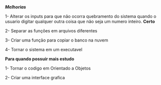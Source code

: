 ***Melhorias***

1- Alterar os inputs para que não ocorra quebramento do sistema quando o usuario digitar qualquer outra coisa que não seja um numero inteiro. **Certo**

2- Separar as funções em arquivos diferentes

3- Criar uma função para copiar o banco na nuvem 

4- Tornar o sistema em um executavel



****Para quando possuir mais estudo****

1- Tornar o codigo em Orientado a Objetos 

2- Criar uma interface grafica
